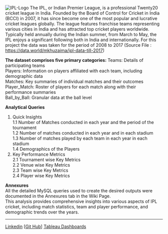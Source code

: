 ![IPL-Logo](https://github.com/SampathVSS/Data-Analysis-MySQL/assets/170193799/95f49f45-a823-4d9a-aa41-525340b7b239)
The IPL, or Indian Premier League, is a professional Twenty20 cricket league in India. Founded by the Board of Control for Cricket in India (BCCI) in 2007, it has since become one of the most popular and lucrative cricket leagues globally. The league features franchise teams representing various cities in India and has attracted top cricket players worldwide. Typically held annually during the Indian summer, from March to May, the IPL enjoys a significant following both in India and internationally.
For this project the data was taken for the period of 2008 to 2017
(Source File : https://data.world/mkhuzaima/ipl-data-till-2017)

**The dataset comprises five primary categories:**
Teams: Details of participating teams  
Players: Information on players affiliated with each team, including demographic data  
Matches: Key summaries of individual matches and their outcomes  
Player_Match: Roster of players for each match along with their performance summaries  
Ball_by_Ball: Granular data at the ball level  

**Analytical Queries**  
1. Quick Insights  
1.1 Number of Matches conducted in each year and the period of the tournament  
1.2 Number of matches conducted in each year and in each stadium  
1.3 Number of matches played by each team in each year in each stadium  
1.4 Demographics of the Players  
2. Key Performance Metrics  
2.1 Tournament wise Key Metrics  
2.2 Venue wise Key Metrics  
2.3 Team wise Key Metrics  
2.4 Player wise Key Metrics  

**Annexures**  
All the detailed MySQL queries used to create the desired outputs were documented in the Annexures tab in the Wiki Page.  
This analysis provides comprehensive insights into various aspects of IPL cricket, including match statistics, team and player performance, and demographic trends over the years.  

***
[Linkedin](https://www.linkedin.com/in/sampath2205/)
[[Git Hub](https://github.com/SampathVSS)]
[Tableau Dashboards](https://public.tableau.com/app/profile/sampath.sagar/vizzes)
